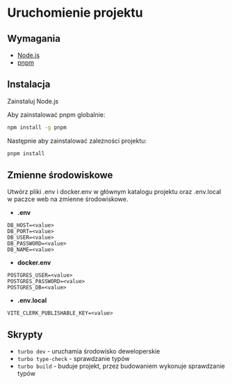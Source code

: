 # Uruchomienie projektu
## Wymagania
- [Node.js](https://nodejs.org/en/download/prebuilt-installer)
- [pnpm](https://pnpm.io/installation)
## Instalacja
Zainstaluj Node.js

Aby zainstalować pnpm globalnie:
```bash
npm install -g pnpm
```
Następnie aby zainstalować zależności projektu:
```bash
pnpm install
```
## Zmienne środowiskowe
Utwórz pliki .env i docker.env w głównym katalogu projektu oraz .env.local w paczce web na zmienne środowiskowe.
- **.env**
```
DB_HOST=<value>
DB_PORT=<value>
DB_USER=<value>
DB_PASSWORD=<value>
DB_NAME=<value>
```
- **docker.env**
```
POSTGRES_USER=<value>
POSTGRES_PASSWORD=<value>
POSTGRES_DB=<value>
```
- **.env.local**
```
VITE_CLERK_PUBLISHABLE_KEY=<value>
```
## Skrypty
- `turbo dev` - uruchamia środowisko deweloperskie
- `turbo type-check` - sprawdzanie typów
- `turbo build` - buduje projekt, przez budowaniem wykonuje sprawdzanie typów
